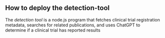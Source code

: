 ## How to deploy the detection-tool

The *detection tool* is a node.js program that fetches clinical trial registration metadata, searches for related publications, and uses ChatGPT to determine if a clinical trial has reported results